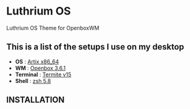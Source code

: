 # Luthrium OS
Luthrium OS Theme for OpenboxWM

## This is a list of the setups I use on my desktop
- **OS** 			: [Artix x86_64](https://artixlinux.org/)
- **WM** 			: [Openbox 3.6.1](http://openbox.org/wiki/Main_Page)
- **Terminal** 			: [Termite v15](https://wiki.archlinux.org/index.php/termite)
- **Shell** 			: [zsh 5.8](https://wiki.archlinux.org/index.php/zsh)


## INSTALLATION



